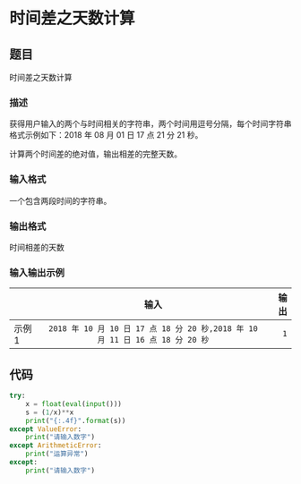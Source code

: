 # 时间差之天数计算

## 题目

时间差之天数计算

### 描述

获得用户输入的两个与时间相关的字符串，两个时间用逗号分隔，每个时间字符串格式示例如下：2018 年 08 月 01 日 17 点 21 分 21 秒。

计算两个时间差的绝对值，输出相差的完整天数。

### 输入格式

一个包含两段时间的字符串。

### 输出格式

时间相差的天数

### 输入输出示例

|        |                                     输入                                      | 输出 |
| ------ | :---------------------------------------------------------------------------: | ---: |
| 示例 1 | `2018 年 10 月 10 日 17 点 18 分 20 秒,2018 年 10 月 11 日 16 点 18 分 20 秒` |  `1` |

## 代码

```python
try:
    x = float(eval(input()))
    s = (1/x)**x
    print("{:.4f}".format(s))
except ValueError:
    print("请输入数字")
except ArithmeticError:
    print("运算异常")
except:
    print("请输入数字")
```
